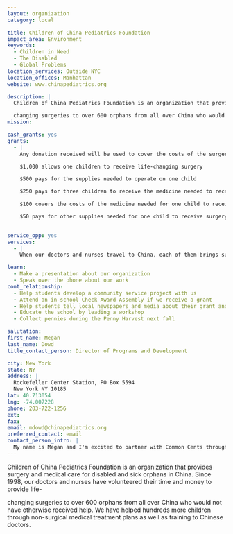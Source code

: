 ```yaml
---
layout: organization
category: local

title: Children of China Pediatrics Foundation
impact_area: Environment
keywords: 
  - Children in Need
  - The Disabled
  - Global Problems
location_services: Outside NYC
location_offices: Manhattan
website: www.chinapediatrics.org

description: |
  Children of China Pediatrics Foundation is an organization that provides surgery and medical care for disabled and sick orphans in China. Since 1998, our doctors and nurses have volunteered their time and money to provide life-

  changing surgeries to over 600 orphans from all over China who would not have otherwise received help. We have helped hundreds more children through non-surgical medical treatment plans as well as training to Chinese doctors.
mission: 

cash_grants: yes
grants: 
  - |
    Any donation received will be used to cover the costs of the surgeries provided to children in need. 

    $1,000 allows one children to receive life-changing surgery

    $500 pays for the supplies needed to operate on one child

    $250 pays for three children to receive the medicine needed to receive surgery

    $100 covers the costs of the medicine needed for one child to receive surgery

    $50 pays for other supplies needed for one child to receive surgery

    
service_opp: yes
services: 
  - |
    When our doctors and nurses travel to China, each of them brings supplies to be brought back to the children living in the orphanages such as clothing, toys, art supplies and school supplies. We welcome students to collect these supplies. 

learn: 
  - Make a presentation about our organization
  - Speak over the phone about our work
cont_relationship: 
  - Help students develop a community service project with us
  - Attend an in-school Check Award Assembly if we receive a grant
  - Help students tell local newspapers and media about their grant and/or project with us
  - Educate the school by leading a workshop
  - Collect pennies during the Penny Harvest next fall

salutation: 
first_name: Megan
last_name: Dowd
title_contact_person: Director of Programs and Development

city: New York
state: NY
address: |
  Rockefeller Center Station, PO Box 5594  
  New York NY 10185
lat: 40.713054
lng: -74.007228
phone: 203-722-1256
ext: 
fax: 
email: mdowd@chinapediatrics.org
preferred_contact: email
contact_person_intro: |
  My name is Megan and I'm excited to partner with Common Cents through the Children of China Pediatrics Foundation.I worked with Common Cents a few years back when I was with Big Brothers Big Sisters of New York City. I had the opportunity to meet with several of the participating schools and very much enjoyed meeting the intelligent and caring students involved with the Common Cents program. 
---
```

Children of China Pediatrics Foundation is an organization that provides surgery and medical care for disabled and sick orphans in China. Since 1998, our doctors and nurses have volunteered their time and money to provide life-

changing surgeries to over 600 orphans from all over China who would not have otherwise received help. We have helped hundreds more children through non-surgical medical treatment plans as well as training to Chinese doctors.